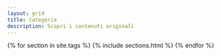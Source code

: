 ```yaml
---
layout: grid
title: Categorie
description: Scopri i contenuti originali
---
```


{% for section in site.tags %}
  {% include sections.html %}
{% endfor %}